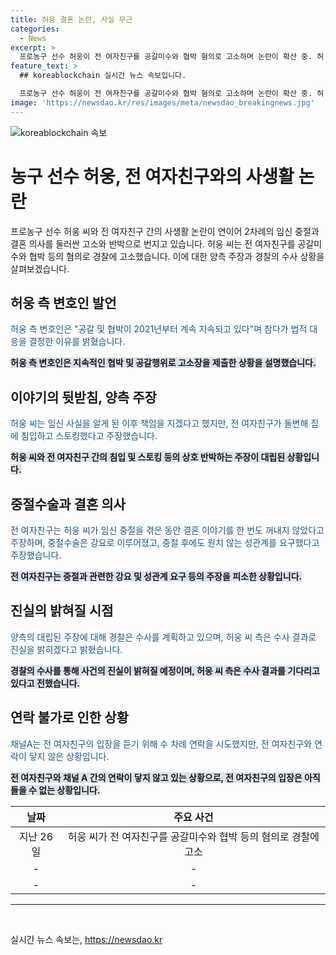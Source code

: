 ```yaml
---
title: 허웅 결혼 논란, 사실 무근
categories:
  - News
excerpt: >
  프로농구 선수 허웅이 전 여자친구를 공갈미수와 협박 혐의로 고소하며 논란이 확산 중. 허 씨 측은 임신 사실을 알 때 책임지겠다고 했지만 전 여자친구는 강요로 임신중절했다 주장하며 반박. 허 씨 측은 주장을 부인하고 경찰은 수사 중.
feature_text: >
  ## koreablockchain 실시간 뉴스 속보입니다.

  프로농구 선수 허웅이 전 여자친구를 공갈미수와 협박 혐의로 고소하며 논란이 확산 중. 허 씨 측은 임신 사실을 알 때 책임지겠다고 했지만 전 여자친구는 강요로 임신중절했다 주장하며 반박. 허 씨 측은 주장을 부인하고 경찰은 수사 중.
image: 'https://newsdao.kr/res/images/meta/newsdao_breakingnews.jpg'
---
```


<p><img src="https://newsdao.kr/res/images/meta/newsdao_breakingnews.jpg" alt="koreablockchain 속보" /></p>

<h1>농구 선수 허웅, 전 여자친구와의 사생활 논란</h1>

<p data-ke-size="size16">프로농구 선수 허웅 씨와 전 여자친구 간의 사생활 논란이 연이어 2차례의 임신 중절과 결혼 의사를 둘러싼 고소와 반박으로 번지고 있습니다. 허웅 씨는 전 여자친구를 공갈미수와 협박 등의 혐의로 경찰에 고소했습니다. 이에 대한 양측 주장과 경찰의 수사 상황을 살펴보겠습니다.</p>

<h2 data-ke-size="size26">허웅 측 변호인 발언</h2>

<p><span style="color: #1a5490;">허웅 측 변호인은 "공갈 및 협박이 2021년부터 계속 지속되고 있다"며 참다가 법적 대응을 결정한 이유를 밝혔습니다.</span></p>

<p><b><span style="background-color: #21538527;">허웅 측 변호인은 지속적인 협박 및 공갈행위로 고소장을 제출한 상황을 설명했습니다.</span></b></p>

<h2 data-ke-size="size26">이야기의 뒷받침, 양측 주장</h2>

<p><span style="color: #1a5490;">허웅 씨는 임신 사실을 알게 된 이후 책임을 지겠다고 했지만, 전 여자친구가 돌변해 집에 침입하고 스토킹했다고 주장했습니다.</span></p>

<p><b><span style="background-color: #21538527;">허웅 씨와 전 여자친구 간의 침입 및 스토킹 등의 상호 반박하는 주장이 대립된 상황입니다.</span></b></p>

<h2 data-ke-size="size26">중절수술과 결혼 의사</h2>

<p><span style="color: #1a5490;">전 여자친구는 허웅 씨가 임신 중절을 겪은 동안 결혼 이야기를 한 번도 꺼내지 않았다고 주장하며, 중절수술은 강요로 이루어졌고, 중절 후에도 원치 않는 성관계를 요구했다고 주장했습니다.</span></p>

<p><b><span style="background-color: #21538527;">전 여자친구는 중절과 관련한 강요 및 성관계 요구 등의 주장을 피소한 상황입니다.</span></b></p>

<h2 data-ke-size="size26">진실의 밝혀질 시점</h2>

<p><span style="color: #1a5490;">양측의 대립된 주장에 대해 경찰은 수사를 계획하고 있으며, 허웅 씨 측은 수사 결과로 진실을 밝히겠다고 밝혔습니다.</span></p>

<p><b><span style="background-color: #21538527;">경찰의 수사를 통해 사건의 진실이 밝혀질 예정이며, 허웅 씨 측은 수사 결과를 기다리고 있다고 전했습니다.</span></b></p>

<h2 data-ke-size="size26">연락 불가로 인한 상황</h2>

<p><span style="color: #1a5490;">채널A는 전 여자친구의 입장을 듣기 위해 수 차례 연락을 시도했지만, 전 여자친구와 연락이 닿지 않은 상황입니다.</span></p>

<p><b><span style="background-color: #21538527;">전 여자친구와 채널 A 간의 연락이 닿지 않고 있는 상황으로, 전 여자친구의 입장은 아직 들을 수 없는 상황입니다.</span></b></p>

<table>
    <thead>
        <tr>
            <th style="text-align: center;">날짜</th>
            <th style="text-align: center;">주요 사건</th>
        </tr>
    </thead>
    <tbody>
        <tr>
            <td style="text-align: center;">지난 26일</td>
            <td style="text-align: center;">허웅 씨가 전 여자친구를 공갈미수와 협박 등의 혐의로 경찰에 고소</td>
        </tr>
        <tr>
            <td style="text-align: center;">-</td>
            <td style="text-align: center;">-</td>
        </tr>
        <tr>
            <td style="text-align: center;">-</td>
            <td style="text-align: center;">-</td>
        </tr>
    </tbody>
</table>

<hr>

<p data-ke-size="size16">&nbsp;</p>
실시간 뉴스 속보는, <a href="https://newsdao.kr" rel="dofollow">https://newsdao.kr</a>


